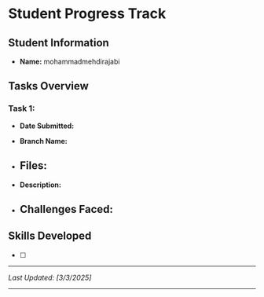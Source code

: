 # Student Progress Track

## Student Information
- **Name:** mohammadmehdirajabi

## Tasks Overview

### Task 1: 
- **Date Submitted:** 
- **Branch Name:** 
- **Files:**
  - 
- **Description:**
  
- **Challenges Faced:**
  - 

## Skills Developed
- [ ] 

---
*Last Updated: [3/3/2025]*

---